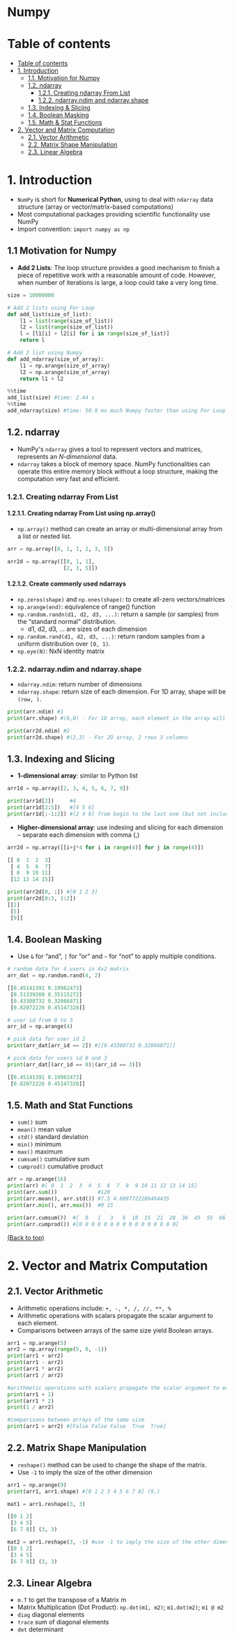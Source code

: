 # Numpy

# Table of contents
- [Table of contents](#table-of-contents)
- [1. Introduction](#1-introduction)
    - [1.1. Motivation for Numpy](#11-motivation-for-numpy)
    - [1.2. ndarray](#12-ndarray)
        - [1.2.1. Creating ndarray From List](#121-creating-ndarray-from-list)
        - [1.2.2. ndarray.ndim and ndarray.shape](#122-ndarray.ndim-and-ndarray.shape)
    - [1.3. Indexing & Slicing](#13-indexing-and-slicing)
    - [1.4. Boolean Masking](#14-boolean-masking)
    - [1.5. Math & Stat Functions](#15-math-and-stat-functions)
- [2. Vector and Matrix Computation](#2-vector-and-matrix-computation)
    - [2.1. Vector Arithmetic](#21-vector-arithmetic) 
    - [2.2. Matrix Shape Manipulation](#22-matrix-shape-manipulation)
    - [2.3. Linear Algebra](#23-linear-algebra)


# 1. Introduction
- `NumPy` is short for **Numerical Python**, using to deal with `ndarray` data structure (array or vector/matrix-based computations)
- Most computational packages providing scientific functionality use NumPy
- Import convention: `import numpy as np`
## 1.1 Motivation for Numpy
- **Add 2 Lists**: The loop structure provides a good mechanism to finish a piece of repetitive work with a reasonable amount of code. However, when number of iterations is large, a loop could take a very long time.

```Python
size = 10000000

# Add 2 lists using For Loop
def add_list(size_of_list):
    l1 = list(range(size_of_list))
    l2 = list(range(size_of_list))
    l = [l1[i] + l2[i] for i in range(size_of_list)]
    return l

# Add 2 list using Numpy 
def add_ndarray(size_of_array):
    l1 = np.arange(size_of_array)
    l2 = np.arange(size_of_array)
    return l1 + l2

%%time
add_list(size) #time: 2.44 s
%%time
add_ndarray(size) #time: 50.9 ms much Numpy faster than using For Loop to add 2 lists
```

## 1.2. ndarray
- NumPy's `ndarray` gives a tool to represent vectors and matrices, represents an *N-dimensional* data.
- `ndarray` takes a block of memory space. NumPy functionalities can operate this entire memory block without a loop structure, making the computation very fast and efficient.
### 1.2.1. Creating ndarray From List
#### 1.2.1.1. Creating ndarray From List using np.array()
- `np.array()` method can  create an array or multi-dimensional array from a list or nested list.
```Python
arr = np.array([0, 1, 1, 2, 3, 5])

arr2d = np.array([[0, 1, 1], 
                  [2, 3, 5]])
```
#### 1.2.1.2. Create commonly used ndarrays
- `np.zeros(shape)` and `np.ones(shape)`: to create all-zero vectors/matrices 
- `np.arange(end)`: equivalence of range() function
- `np.random.randn(d1, d2, d3, ...)`: return a sample (or samples) from the “standard normal” distribution.
    - d1, d2, d3, ... are sizes of each dimension
- `np.random.rand(d1, d2, d3, ...)`: return random samples from a uniform distribution over `[0, 1)`.
- `np.eye(N)`: NxN identity matrix


### 1.2.2. ndarray.ndim and ndarray.shape
- `ndarray.ndim`: return number of dimensions
- `ndarray.shape`: return size of each dimension. For 1D array, shape will be `(row, )`.
```Python
print(arr.ndim) #1
print(arr.shape) #(6,0) - For 1D array, each element in the array will be treated as a row, so it will has 6 rows, 0 column

print(arr2d.ndim) #2
print(arr2d.shape) #(2,3) - For 2D array, 2 rows 3 columns
```

## 1.3. Indexing and Slicing
- **1-dimensional array**: similar to Python list
```Python
arr1d = np.array([2, 3, 4, 5, 6, 7, 9])

print(arr1d[2])     #4
print(arr1d[2:5])   #[4 5 6]
print(arr1d[:-1:2]) #[2 4 6] from begin to the last one (but not include the last one)
```
- **Higher-dimensional array**: use indexing and slicing for each dimension – separate each dimension with comma (,)
```Python
arr2d = np.array([[i+j*4 for i in range(4)] for j in range(4)])

[[ 0  1  2  3]
 [ 4  5  6  7]
 [ 8  9 10 11]
 [12 13 14 15]]

print(arr2d[0, :]) #[0 1 2 3]
print(arr2d[0:3, 1:2]) 
[[1]
 [5]
 [9]]
```
## 1.4. Boolean Masking
- Use `&` for “and”, `|` for “or” and `~` for “not” to apply multiple conditions.
```Python
# random data for 4 users in 4x2 matrix
arr_dat = np.random.rand(4, 2)

[[0.45141391 0.19962473]
 [0.51339208 0.35115272]
 [0.43308732 0.32066871]
 [0.82072226 0.45147328]]

# user id from 0 to 3
arr_id = np.arange(4)

# pick data for user id 2
print(arr_dat[arr_id == 2]) #[[0.43308732 0.32066871]]

# pick data for users id 0 and 3
print(arr_dat[(arr_id == 0)|(arr_id == 3)])

[[0.45141391 0.19962473]
 [0.82072226 0.45147328]]
```

## 1.5. Math and Stat Functions
- `sum()` sum
- `mean()` mean value
- `std()` standard deviation
- `min()` minimum
- `max()` maximum
- `cumsum()` cumulative sum
- `cumprod()` cumulative product

```Python
arr = np.arange(16)
print(arr) #[ 0  1  2  3  4  5  6  7  8  9 10 11 12 13 14 15]
print(arr.sum())             #120
print(arr.mean(), arr.std()) #7.5 4.6097722286464435
print(arr.min(), arr.max())  #0 15

print(arr.cumsum())  #[  0   1   3   6  10  15  21  28  36  45  55  66  78  91 105 120]
print(arr.cumprod()) #[0 0 0 0 0 0 0 0 0 0 0 0 0 0 0 0]
```

[(Back to top)](#table-of-contents)

# 2. Vector and Matrix Computation
## 2.1. Vector Arithmetic
- Arithmetic operations include: `+, -, *, /, //, **, %`
- Arithmetic operations with scalars propagate the scalar argument to each element.
- Comparisons between arrays of the same size yield Boolean arrays.

```Python
arr1 = np.arange(5)
arr2 = np.array(range(5, 0, -1))
print(arr1 + arr2)
print(arr1 - arr2)
print(arr1 * arr2)
print(arr1 / arr2)

#arithmetic operations with scalars propagate the scalar argument to each element
print(arr1 + 1)
print(arr1 * 2)
print(1 / arr2)

#comparisons between arrays of the same size
print(arr1 > arr2) #[False False False  True  True]
```

## 2.2. Matrix Shape Manipulation
- `reshape()` method can be used to change the shape of the matrix.
- Use `-1` to imply the size of the other dimension
```Python
arr1 = np.arange(9)
print(arr1, arr1.shape) #[0 1 2 3 4 5 6 7 8] (9,)

mat1 = arr1.reshape(3, 3)

[[0 1 2]
 [3 4 5]
 [6 7 8]] (3, 3)

mat2 = arr1.reshape(3, -1) #use -1 to imply the size of the other dimension.
[[0 1 2]
 [3 4 5]
 [6 7 8]] (3, 3) 
```

## 2.3. Linear Algebra
- `m.T` to get the transpose of a Matrix m
- Matrix Multiplication (Dot Product): `np.dot(m1, m2)`; `m1.dot(m2)`; `m1 @ m2`
- `diag` diagonal elements
- `trace` sum of diagonal elements 
- `det` determinant
